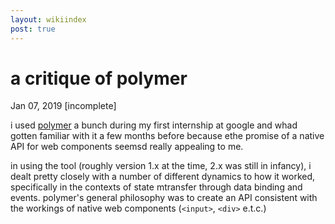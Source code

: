 ```yaml
---
layout: wikiindex
post: true
---
```

# a critique of polymer

Jan 07, 2019 [incomplete]

i used [polymer](https://polymer-library.polymer-project.org) a bunch during my first internship at google and whad gotten familiar with it a few months before because ethe promise of a native API for web components seemsd really appealing to me.

in using the tool (roughly version 1.x at the time, 2.x was still in infancy), i dealt pretty closely with a number of different dynamics to how it worked, specifically in the contexts of state mtransfer through data binding and events. polymer's general philosophy was to create an API consistent with the workings of native web components (`<input>`, `<div>` e.t.c.)
